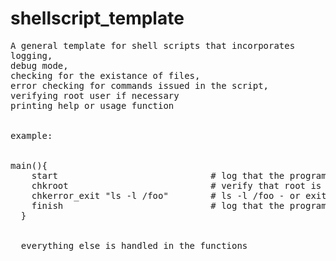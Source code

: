 # shellscript_template
<pre>
A general template for shell scripts that incorporates 
logging, 
debug mode, 
checking for the existance of files, 
error checking for commands issued in the script, 
verifying root user if necessary
printing help or usage function


example:


main(){
    start                             # log that the program is starting
    chkroot                           # verify that root is running the the script
    chkerror_exit "ls -l /foo"        # ls -l /foo - or exit if the command fails
    finish                            # log that the program is finishing and exit
  }  
  
  
  everything else is handled in the functions
  </pre>

